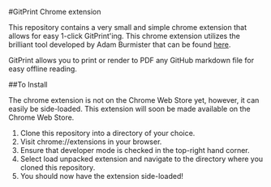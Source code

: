 #GitPrint Chrome extension

This repository contains a very small and simple chrome extension that allows for easy 1-click GitPrint'ing. This chrome extension utilizes the brilliant tool developed by Adam Burmister that can be found [here](https://gitprint.com).

GitPrint allows you to print or render to PDF any GitHub markdown file for easy offline reading.

##To Install

The chrome extension is not on the Chrome Web Store yet, however, it can easily be side-loaded. This extension will soon be made available on the Chrome Web Store.

1. Clone this repository into a directory of your choice.
2. Visit chrome://extensions in your browser.
3. Ensure that developer mode is checked in the top-right hand corner.
4. Select load unpacked extension and navigate to the directory where you cloned this repository.
5. You should now have the extension side-loaded! 
